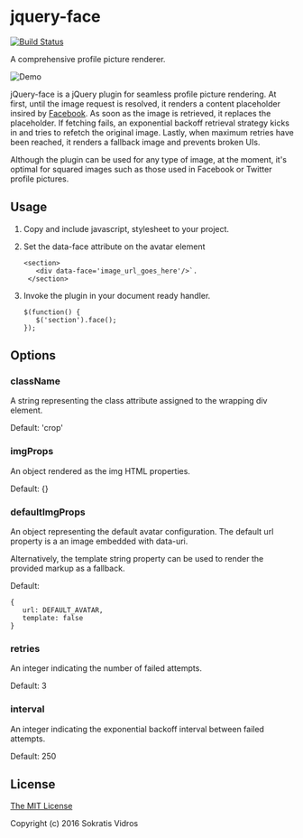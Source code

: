 # jquery-face
[![Build Status](https://travis-ci.org/SokratisVidros/jquery-face.svg?branch=master)](https://travis-ci.org/SokratisVidros/jquery-face)

A comprehensive profile picture renderer.

![Demo](http://g.recordit.co/Lum0bLIr1E.gif)

jQuery-face is a jQuery plugin for seamless profile picture rendering. At first, until the image request is resolved, it renders a content placeholder insired by [Facebook](https://codepen.io/Mestika/pen/ByNYBa). As soon as the image is retrieved, it replaces the placeholder. If fetching fails, an exponential backoff retrieval strategy kicks in and tries to refetch the original image. Lastly, when maximum retries have been reached, it renders a fallback image and prevents broken UIs.

Although the plugin can be used for any type of image, at the moment, it's optimal for squared images such as those used in Facebook or Twitter profile pictures.

## Usage

1. Copy and include javascript, stylesheet to your project.

2. Set the data-face attribute on the avatar element

   ```
   <section>
      <div data-face='image_url_goes_here'/>`.
    </section>
   ```

3. Invoke the plugin in your document ready handler.

   ```
   $(function() {
      $('section').face();
   });
   ```

## Options

### className
A string representing the class attribute assigned to the wrapping div element.

Default: 'crop'

### imgProps
An object rendered as the img HTML properties.

Default: {}

### defaultImgProps
An object representing the default avatar configuration. The default url property is a an image embedded with data-uri. 

Alternatively, the template string property can be used to render the provided markup as a fallback.

Default:
```
{
   url: DEFAULT_AVATAR,
   template: false
}
```

### retries
An integer indicating the number of failed attempts.

Default: 3

### interval
An integer indicating the exponential backoff interval between failed attempts.

Default: 250

## License

[The MIT License](./LICENSE)

Copyright (c) 2016 Sokratis Vidros

